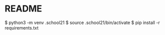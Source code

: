 # README

$ python3 -m venv .school21
$ source .school21/bin/activate
$ pip install -r requirements.txt
